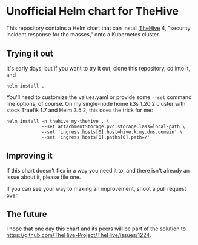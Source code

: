 # Unofficial Helm chart for TheHive

This repository contains a Helm chart that can install
[TheHive](https://thehive-project.org) 4, "security incident response
for the masses," onto a Kubernetes cluster.

## Trying it out

It's early days, but if you want to try it out, clone this repository,
cd into it, and

```
helm install .
```

You'll need to customize the values.yaml or provide some `--set`
command line options, of course. On my single-node home k3s 1.20.2
cluster with stock Traefik 1.7 and Helm 3.5.2, this does the trick for
me:

```
helm install -n thehive my-thehive . \
             --set attachmentStorage.pvc.storageClass=local-path \
             --set 'ingress.hosts[0].host=hive.k.my.dns.domain' \
             --set 'ingress.hosts[0].paths[0].path=/'
```

## Improving it

If this chart doesn't flex in a way you need it to, and there isn't
already an issue about it, please file one.

If you can see your way to making an improvement, shoot a pull request
over.


## The future

I hope that one day this chart and its peers will be part of the
solution to https://github.com/TheHive-Project/TheHive/issues/1224. 
